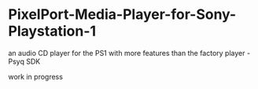 # PixelPort-Media-Player-for-Sony-Playstation-1
an audio CD player for the PS1 with more features than the factory player - Psyq SDK

work in progress
